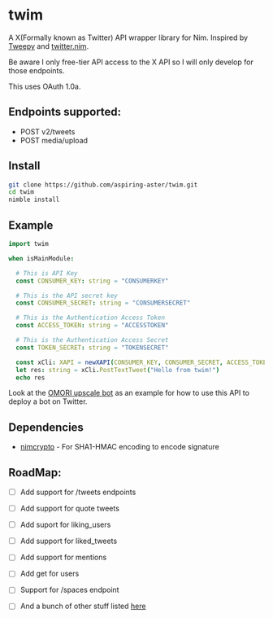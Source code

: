# twim

A X(Formally known as Twitter) API wrapper library for Nim. Inspired by [Tweepy](https://www.tweepy.org/) and [twitter.nim](https://github.com/snus-kin/twitter.nim).

Be aware I only free-tier API access to the X API so I will only develop for those endpoints.

This uses OAuth 1.0a.

## Endpoints supported:

- POST v2/tweets
- POST media/upload

## Install

```Bash
git clone https://github.com/aspiring-aster/twim.git
cd twim
nimble install
```

## Example

```Nim
import twim

when isMainModule:

  # This is API Key
  const CONSUMER_KEY: string = "CONSUMERKEY"

  # This is the API secret key
  const CONSUMER_SECRET: string = "CONSUMERSECRET"

  # This is the Authentication Access Token
  const ACCESS_TOKEN: string = "ACCESSTOKEN"

  # This is the Authentication Access Secret
  const TOKEN_SECRET: string = "TOKENSECRET"

  const xCli: XAPI = newXAPI(CONSUMER_KEY, CONSUMER_SECRET, ACCESS_TOKEN, TOKEN_SECRET)
  let res: string = xCli.PostTextTweet("Hello from twim!")
  echo res
```

Look at the [OMORI upscale bot](https://github.com/aspiring-aster/omori-upscale-bot-v2/tree/main) as an example for how to use this API to deploy a bot on Twitter.

## Dependencies

- [nimcrypto](https://github.com/cheatfate/nimcrypto) - For SHA1-HMAC encoding to encode signature

## RoadMap:

- [ ] Add support for /tweets endpoints
- [ ] Add support for quote tweets
- [ ] Add suport for liking_users
- [ ] Add support for liked_tweets
- [ ] Add support for mentions
- [ ] Add get for users
- [ ] Support for /spaces endpoint
- [ ] And a bunch of other stuff listed [here](https://developer.x.com/en/portal/products/free)

